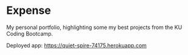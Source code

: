 # Expense

My personal portfolio, highlighting some my best projects from the KU Coding Bootcamp.

Deployed app: https://quiet-spire-74175.herokuapp.com